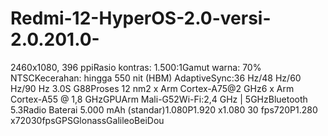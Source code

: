 # Redmi-12-HyperOS-2.0-versi-2.0.201.0-
2460x1080, 396 ppiRasio kontras: 1.500:1Gamut warna: 70% NTSCKecerahan: hingga 550 nit (HBM) AdaptiveSync:36 Hz/48 Hz/60 Hz/90 Hz 3.0S G88Proses 12 nm2 x Arm Cortex-A75@2 GHz6 x Arm Cortex-A55 @ 1,8 GHzGPUArm Mali-G52Wi-Fi:2,4 GHz | 5GHzBluetooth 5.3Radio Baterai 5.000 mAh (standar)1.080P1.920 x1.080 30 fps720P1.280 x72030fpsGPSGlonassGalileoBeiDou
